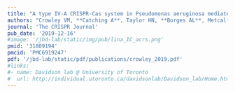 ```yaml
---
title: "A type IV-A CRISPR-Cas system in Pseudomonas aeruginosa mediates RNA-guided plasmid interference in vivo"
authors: "Crowley VM, **Catching A**, Taylor HN, **Borges AL**, Metcalf J, **Bondy-Denomy J**, Jackson RN."
journal: 'The CRISPR Journal'
pub_date: '2019-12-16'
#image: '/jbd-lab/static/img/pub/lina_IC_acrs.png'
pmid: '31809194'
pmcid: 'PMC6919247'
pdf: '/jbd-lab/static/pdf/publications/crowley_2019.pdf'
#links:
#- name: Davidson lab @ University of Toronto
#  url: http://individual.utoronto.ca/davidsonlab/Davidson_lab/Home.html
---
```

